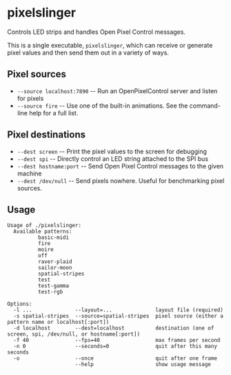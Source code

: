 pixelslinger
============

Controls LED strips and handles Open Pixel Control messages.

This is a single executable, `pixelslinger`, which can receive or generate pixel values and then send them out in a variety of ways.

Pixel sources
-------------

* `--source localhost:7890` -- Run an OpenPixelControl server and listen for pixels
* `--source fire` -- Use one of the built-in animations.  See the command-line help for a full list.

Pixel destinations
------------------

* `--dest screen` -- Print the pixel values to the screen for debugging
* `--dest spi` -- Directly control an LED string attached to the SPI bus
* `--dest hostname:port` -- Send Open Pixel Control messages to the given machine
* `--dest /dev/null` -- Send pixels nowhere.  Useful for benchmarking pixel sources.

Usage
-----

```
Usage of ./pixelslinger:
  Available patterns:
          basic-midi
          fire
          moire
          off
          raver-plaid
          sailor-moon
          spatial-stripes
          test
          test-gamma
          test-rgb

Options:
  -l ...              --layout=...              layout file (required)
  -s spatial-stripes  --source=spatial-stripes  pixel source (either a pattern name or localhost[:port])
  -d localhost        --dest=localhost          destination (one of screen, spi, /dev/null, or hostname[:port])
  -f 40               --fps=40                  max frames per second
  -n 0                --seconds=0               quit after this many seconds
  -o                  --once                    quit after one frame
                      --help                    show usage message
```
